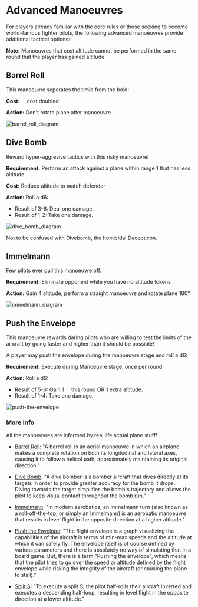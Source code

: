 # Advanced Manoeuvres

For players already familiar with the core rules or those seeking to become world-famous fighter pilots, the following advanced manoeuvres provide additional tactical options:

**Note:** Manoeuvres that cost altitude cannot be performed in the same round that the player has gained altitude.

## Barrel Roll

This manoeuvre seperates the timid from the bold!

**Cost:** <img class="small-icon" src="https://squadronleader.wollivan.dev/icons/manoeuvrability.svg" width="12" style="display:inline-block"/> cost doubled

**Action:** Don't rotate plane after manoeuvre

![barrel_roll_diagram](https://raw.githubusercontent.com/Wollivan/SquadronLeader/main/Rules/ManoeuvreDiagrams/barrel_roll.png)

## Dive Bomb

Reward hyper-aggresive tactics with this risky manoeuvre!

**Requirement:** Perform an attack against a plane within range 1 that has less altitude

**Cost:** Reduce altitude to match defender

**Action:** Roll a d6:

- Result of 3-6: Deal one damage.
- Result of 1-2: Take one damage.

![dive_bomb_diagram](https://raw.githubusercontent.com/Wollivan/SquadronLeader/main/Rules/ManoeuvreDiagrams/dive_bomb.png)

Not to be confused with Divebomb, the homicidal Decepticon.

## Immelmann

Few pilots ever pull this manoeuvre off.

**Requirement:** Eliminate opponent while you have no altitude tokens

**Action:** Gain 4 altitude, perform a straight manoeuvre and rotate plane 180°

![immelmann_diagram](https://raw.githubusercontent.com/Wollivan/SquadronLeader/main/Rules/ManoeuvreDiagrams/immelmann.png)

## Push the Envelope

This manoeuvre rewards daring pilots who are willing to test the limits of the aircraft by going faster and higher than it should be possible!

A player may push the envelope during the manoeuvre stage and roll a d6:

**Requirement:** Execute during Manoeuvre stage, once per round

**Action:** Roll a d6:

- Result of 5-6: Gain 1 <img class="small-icon" src="https://squadronleader.wollivan.dev/icons/manoeuvrability.svg" width="12" style="display:inline-block"/> this round OR 1 extra altitude.
- Result of 1-4: Take one damage.

![push-the-envelope](https://github.com/Wollivan/SquadronLeader/assets/91621088/4d42ef50-5f53-49ea-a8af-8a6b4e74fe0a)

### More Info

All the manoeuvres are informed by real life actual plane stuff!

- [Barrel Roll](https://en.wikipedia.org/wiki/Barrel_roll): "A barrel roll is an aerial manoeuvre in which an airplane makes a complete rotation on both its longitudinal and lateral axes, causing it to follow a helical path, approximately maintaining its original direction."

- [Dive Bomb](https://en.wikipedia.org/wiki/Dive_bomber): "A dive bomber is a bomber aircraft that dives directly at its targets in order to provide greater accuracy for the bomb it drops. Diving towards the target simplifies the bomb's trajectory and allows the pilot to keep visual contact throughout the bomb run."

- [Immelmann](https://en.m.wikipedia.org/wiki/Immelmann_turn): "In modern aerobatics, an Immelmann turn (also known as a roll-off-the-top, or simply an Immelmann) is an aerobatic manoeuvre that results in level flight in the opposite direction at a higher altitude."

- [Push the Envelope](https://en.wikipedia.org/wiki/Flight_envelope#%22Pushing_the_envelope%22): "The flight envelope is a graph visualizing the capabilities of the aircraft in terms of min-max speeds and the altitude at which it can safely fly. The envelope itself is of course defined by various parameters and there is absolutely no way of simulating that in a board game. But, there is a term "Pushing the envelope", which means that the pilot tries to go over the speed or altitude defined by the flight envelope while risking the integrity of the aircraft (or causing the plane to stall)."

- [Split S](https://en.m.wikipedia.org/wiki/Split_S): "To execute a split S, the pilot half-rolls their aircraft inverted and executes a descending half-loop, resulting in level flight in the opposite direction at a lower altitude."
